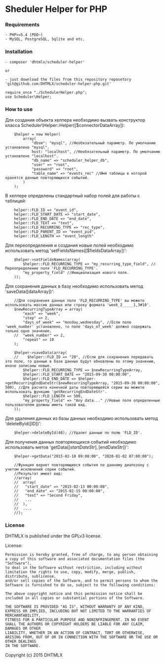 Sheduler Helper for PHP
========================

### Requirements

	- PHP>=5.4 (PDO~)
	- MySQL, PostgreSQL, Sqlite and etc.

### Installation

	- composer 'dhtmlx/scheduler-helper'
	
	or
	
	- just download the files from this repository reposetory 'git@github.com:DHTMLX/scheduler-helper-php.git'
	
	require_once "./SchedulerHelper.php";
	use Scheduler\Helper;

### How to use

Для создания объекта хелпера необходимо вызвать конструктор класса Scheduler\Helper::Helper([$connectorDataArray]):

```
	$helper = new Helper(
		array(
		    "dbsm": "mysql", //Необязательный параметр. По умолчанию установлено "mysql".
		    host: "localhost", //Необязательный параметр. По умолчанию установлено "localhost".
		    "db_name" => "scheduler_helper_db",
		    "user" => "root",
		    "password" => "root",
		    "table_name" => "events_rec" //Имя таблицы в которой хранятся данные повторяющихся событий.
		)
	);
```

В хелпере определены стандартный набор полей для работы с таблицей:

```
	helper::FLD_ID => "event_id",
	helper::FLD_START_DATE => "start_date",
	helper::FLD_END_DATE => "end_date",
	helper::FLD_TEXT => "text",
	helper::FLD_RECURRING_TYPE => "rec_type",
	helper::FLD_PARENT_ID => "event_pid",
	helper::FLD_LENGTH => "event_length"
```

Для переопределения и создания новые полей необходимо использовать метод 'setFieldsNames([$fieldsDataArray])': 

```
	$helper->setFieldsNames(array(
		$helper::FLD_RECURRING_TYPE => "my_recurring_type_field", //Переопределение поля 'FLD_RECURRING_TYPE'.
		"my_property_field" //Инициализация нового поля.
	));
```

Для сохранения данных в базу необходимо использовать метод 'saveData([dataArray])':

```
	//Для сохранения данных поля 'FLD_RECURRING_TYPE' вы можете использовать массив данных или строку формата 'week_2_____1,3#10'.
	$newRecurringTypeArray = array(
		"each" => "week",
		"step" => 2,
		"days_of_week" => "monday,wednesday", //Если поле 'week_number' установлено, то поле 'days_of_week' должно содержать только одно значение.
	//  "week_number" => 2,
		"repeat" => 10
	);

	$helper->saveData(array(
	//    $helper::FLD_ID => "20", //Если для сохранения передавать это поле, то данные в базе данных будут обновлены по этому значению, иначе записаны новые.
		$helper::FLD_RECURRING_TYPE => $newRecurringTypeArray,
		$helper::FLD_START_DATE => "2015-09-30 00:00:00",
		$helper::FLD_END_DATE => $helper->getRecurringEndDateStr($newRecurringTypeArray, "2015-09-30 00:00:00", 500), //Для расчета конечной даты повторяющейся серии вы можете использовать функцию 'getRecurringEndDateStr'.
		$helper::FLD_LENGTH => 500,
		"my_property_field" => "Any data..." //Новые поля определенные пользователем должны иметь такой вид.
	));
```

Для удаления данных из базы данных необходимо использовать метод 'deleteById([ID])':

```
	$helper->deleteById(48); //Удалит данные по полю 'FLD_ID'.
```

Для получения данных повторяющихся событий необходимо использовать метов 'getData([$startDateStr], [$endDateStr])':

```
	$helper->getData("2015-02-10 09:00:00", "2020-01-02 07:00:00");
	
	//Функция вернет повторяющиеся события по данному диапозону с учетом исключений серии событий.
	//Результат имеет вид:
	//array(
	//	array(
	//	 "start_date" => "2015-02-13 00:00:00",
	//	 "end_date" => "2015-02-15 00:00:00",
	//	 "text" => "Second Friday",
	//	 ...
	//	),
	//	....
	//);
```


### License

DHTMLX is published under the GPLv3 license.

License:

	Permission is hereby granted, free of charge, to any person obtaining a copy of this software and associated documentation files (the "Software"),
	to deal in the Software without restriction, including without limitation the rights to use, copy, modify, merge, publish, distribute, sublicense,
	and/or sell copies of the Software, and to permit persons to whom the Software is furnished to do so, subject to the following conditions:

	The above copyright notice and this permission notice shall be included in all copies or substantial portions of the Software.

	THE SOFTWARE IS PROVIDED "AS IS", WITHOUT WARRANTY OF ANY KIND, EXPRESS OR IMPLIED, INCLUDING BUT NOT LIMITED TO THE WARRANTIES OF MERCHANTABILITY,
	FITNESS FOR A PARTICULAR PURPOSE AND NONINFRINGEMENT. IN NO EVENT SHALL THE AUTHORS OR COPYRIGHT HOLDERS BE LIABLE FOR ANY CLAIM, DAMAGES OR OTHER
	LIABILITY, WHETHER IN AN ACTION OF CONTRACT, TORT OR OTHERWISE, ARISING FROM, OUT OF OR IN CONNECTION WITH THE SOFTWARE OR THE USE OR OTHER DEALINGS
	IN THE SOFTWARE.


Copyright (c) 2015 DHTMLX
